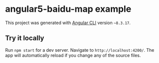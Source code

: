 # angular5-baidu-map example

This project was generated with [Angular CLI](https://github.com/angular/angular-cli) version `~8.3.17`.

## Try it locally

Run `npm start` for a dev server. Navigate to `http://localhost:4200/`. The app will automatically reload if you change any of the source files.


